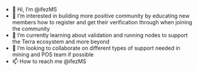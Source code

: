 - 👋 Hi, I’m @ifezMS
- 👀 I’m interested in building more positive community by educating new members how to register and get their verification through when joining the community  
- 🌱 I’m currently learning about validation and running nodes to support the Terra ecosystem and more beyond
- 💞️ I’m looking to collaborate on different types of support needed in mining and POS team if possible 
- 📫 How to reach me @ifezMS

<!---
ifezMS/ifezMS is a ✨ special ✨ repository because its `README.md` (this file) appears on your GitHub profile.
You can click the Preview link to take a look at your changes.
--->
